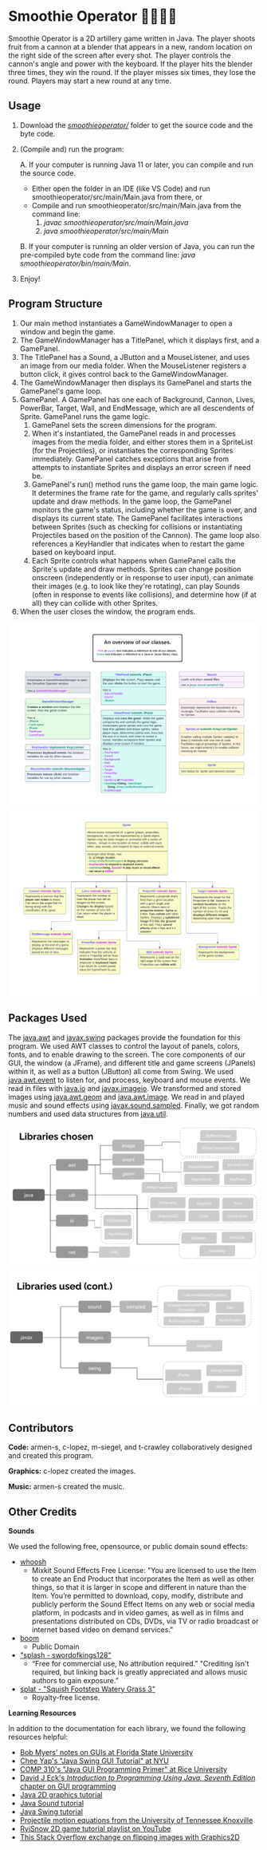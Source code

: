 # Smoothie Operator 🍊🍌🍓🥤

Smoothie Operator is a 2D artillery game written in Java. The player shoots fruit from a cannon
at a blender that appears in a new, random location on the right side of the screen after
every shot. The player controls the cannon's angle and power with the keyboard. If the player
hits the blender three times, they win the round. If the player misses six times, they lose the
round. Players may start a new round at any time.

## Usage
1. Download the 
[*smoothieoperator/*](https://github.com/m-siegel/bananaBombsquad/tree/main/smoothieoperator/)
 folder to get the source code and the byte code.

2. (Compile and) run the program:

   A. If your computer is running Java 11 or later, you can compile and run the source code.
   - Either open the folder in an IDE (like VS Code) and run smoothieoperator/src/main/Main.java
from there, or
   - Compile and run smoothieoperator/src/main/Main.java from the command line:
     1. *javac smoothieoperator/src/main/Main.java*
     2. *java smoothieoperator/src/main/Main*

   B. If your computer is running an older version of Java, you can run the pre-compiled byte code
from the command line: *java smoothieoperator/bin/main/Main*.

3. Enjoy!

## Program Structure

1. Our main method instantiates a GameWindowManager to open a window and begin the game.
2. The GameWindowManager has a TitlePanel, which it displays first, and a GamePanel.
3. The TitlePanel has a Sound, a JButton and a MouseListener, and uses an image from our media
folder. When the MouseListener registers a button click, it gives control back to the
GameWindowManager.
4. The GameWindowManager then displays its GamePanel and starts the GamePanel's game loop.
5. GamePanel. A GamePanel has one each of Background, Cannon, Lives, PowerBar, Target, Wall, 
   and EndMessage, which are all descendents of Sprite. GamePanel runs the game logic.
   1. GamePanel sets the screen dimensions for the program.
   2. When it's instantiated, the GamePanel reads in and processes images from the media folder,
   and either stores them in a SpriteList (for the Projectiles), or instantiates the corresponding
   Sprites immediately. GamePanel catches exceptions that arise from attempts to instantiate
   Sprites and displays an error screen if need be.
   3. GamePanel's run() method runs the game loop, the main game logic. It determines the frame
   rate for the game, and regularly calls sprites' update and draw methods. In the game loop, the
   GamePanel monitors the game's status, including whether the game is over, and displays its
   current state. The GamePanel facilitates interactions between Sprites (such as checking for
   collisions or instantiating Projectiles based on the position of the Cannon). The game loop
   also references a KeyHandler that indicates when to restart the game based on keyboard input.
   4. Each Sprite controls what happens when GamePanel calls the Sprite's update and draw methods.
   Sprites can change position onscreen (independently or in response to user input), can animate
   their images (e.g. to look like they're rotating), can play Sounds (often in response to events
   like collisions), and determine how (if at all) they can collide with other Sprites.
7. When the user closes the window, the program ends.

![Class Diagram w/o Sprite and Descendents](/img/classChartWOSprite.png)
![Class Diagram of Sprite and Descendents](/img/classChartSprite.png)

## Packages Used

The [java.awt](https://docs.oracle.com/en/java/javase/11/docs/api/java.desktop/java/awt/package-summary.html)
and [javax.swing](https://docs.oracle.com/en/java/javase/11/docs/api/java.desktop/javax/swing/package-summary.html)
packages provide the foundation for this program. We used AWT classes to control the layout of
panels, colors, fonts, and to enable drawing to the screen. The core components of our GUI,
the window (a JFrame), and different title and game screens (JPanels) within it, as well as a
button (JButton) all come from Swing. We used
[java.awt.event](https://docs.oracle.com/en/java/javase/11/docs/api/java.desktop/java/awt/event/package-summary.html)
to listen for, and process, keyboard and mouse events. 
We read in files with
[java.io](https://docs.oracle.com/en/java/javase/11/docs/api/java.base/java/io/package-summary.html) and
[javax.imageio](https://docs.oracle.com/en/java/javase/11/docs/api/java.desktop/javax/imageio/package-summary.html).
We transformed and stored images using [java.awt.geom](https://docs.oracle.com/en/java/javase/11/docs/api/java.desktop/java/awt/geom/package-summary.html) 
and 
[java.awt.image](https://docs.oracle.com/en/java/javase/11/docs/api/java.desktop/java/awt/image/package-summary.html).
We read in and played music and sound effects using
[javax.sound.sampled](https://docs.oracle.com/en/java/javase/11/docs/api/java.desktop/javax/sound/sampled/package-summary.html).
Finally, we got random numbers and used data structures from
[java.util](https://docs.oracle.com/en/java/javase/11/docs/api/java.base/java/util/package-summary.html).

![List of libraries used](/img/LibrariesUsed1.png)
![List of libraries used](/img/LibrariesUsed2.png)


## Contributors
**Code:**
armen-s, c-lopez, m-siegel, and t-crawley collaboratively designed and created this program.

**Graphics:**
c-lopez created the images.

**Music:**
armen-s created the music.

## Other Credits

**Sounds**


We used the following free, opensource, or public domain sound effects:
- [whoosh](https://mixkit.co/free-sound-effects/whoosh/)
  - Mixkit Sound Effects Free License: "You are licensed to use the Item to create an End Product that incorporates the Item as well as other things, so that it is larger in scope and different in nature than the Item. You’re permitted to download, copy, modify, distribute and publicly perform the Sound Effect Items on any web or social media platform, in podcasts and in video games, as well as in films and presentations distributed on CDs, DVDs, via TV or radio broadcast or internet based video on demand services."
- [boom](https://www.nps.gov/subjects/sound/sounds-cannon.htm)
  - Public Domain
- ["splash - swordofkings128"](https://pixabay.com/sound-effects/search/splash/)
  - “Free for commercial use, No attribution required.” "Crediting isn't required, but linking back is greatly appreciated and allows music authors to gain exposure.”
- [splat - "Squish Footstep Watery Grass 3"](https://www.dreamstime.com/stock-music-sound-effect/squish.html)
  - Royalty-free license.

**Learning Resources**


In addition to the documentation for each library, we found the following resources helpful:
- [Bob Myers' notes on GUIs at Florida State University](https://www.cs.fsu.edu/~myers/cgs3416/notes/gui_intro.html)
- [Chee Yap's "Java Swing GUI Tutorial" at NYU](https://cs.nyu.edu/~yap/classes/visual/03s/lect/l7/)
- [COMP 310's "Java GUI Programming Primer" at Rice University](https://www.clear.rice.edu/comp310/JavaResources/GUI/)
- [David J Eck's *Introduction to Programming Using Java, Seventh Edition* chapter on GUI programming](https://math.hws.edu/eck/cs124/javanotes7/c6/)
- [Java 2D graphics tutorial](https://docs.oracle.com/javase/tutorial/2d/)
- [Java Sound tutorial](https://docs.oracle.com/javase/tutorial/sound/index.html)
- [Java Swing tutorial](https://docs.oracle.com/javase/tutorial/uiswing/index.html)
- [Projectile motion equations from the University of Tennessee Knoxville](http://labman.phys.utk.edu/phys221core/modules/m3/projectile_motion.html)
- [RyiSnow 2D game tutorial playlist on YouTube](https://www.youtube.com/watch?v=om59cwR7psI&list=PL_QPQmz5C6WUF-pOQDsbsKbaBZqXj4qSq)
- [This Stack Overflow exchange on flipping images with Graphics2D](https://stackoverflow.com/questions/9558981/flip-image-with-graphics2d)
